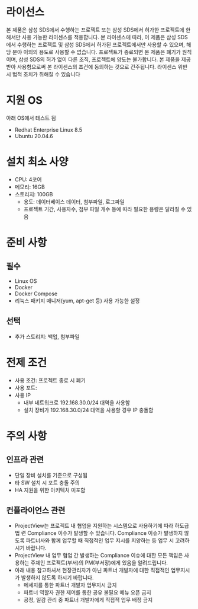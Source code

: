 # 라이선스
본 제품은 삼성 SDS에서 수행하는 프로젝트 또는 삼성 SDS에서 허가한 프로젝트에 한해서만 사용 가능한 라이센스를 적용합니다. 
본 라이센스에 따라, 이 제품은 삼성 SDS에서 수행하는 프로젝트 및 삼성 SDS에서 허가된 프로젝트에서만 사용할 수 있으며, 해당 분야 이외의 용도로 사용할 수 없습니다.
프로젝트가 종료되면 본 제품은 폐기가 원칙이며, 삼성 SDS의 허가 없이 다른 조직, 프로젝트에 양도는 불가합니다.
본 제품을 제공받아 사용함으로써 본 라이센스의 조건에 동의하는 것으로 간주됩니다.
라이센스 위반 시 법적 조치가 취해질 수 있습니다

# 지원 OS
아래 OS에서 테스트 됨
* Redhat Enterprise Linux 8.5
* Ubuntu 20.04.6

# 설치 최소 사양
* CPU: 4코어
* 메모리: 16GB
* 스토리지: 100GB
    * 용도: 데이터베이스 데이터, 첨부파일, 로그파일
    * 프로젝트 기간, 사용자수, 첨부 파일 개수 등에 따라 필요한 용량은 달라질 수 있음 

# 준비 사항
## 필수
* Linux OS
* Docker
* Docker Compose
* 리눅스 패키지 매니저(yum, apt-get 등) 사용 가능한 설정

## 선택 
* 추가 스토리지: 백업, 첨부파일

# 전제 조건
* 사용 조건: 프로젝트 종료 시 폐기
* 사용 포트: 
* 사용 IP
    * 내부 네트워크로 192.168.30.0/24 대역을 사용함
    * 설치 장비가 192.168.30.0/24 대역을 사용할 경우 IP 충돌함

# 주의 사항

## 인프라 관련
* 단일 장비 설치를 기준으로 구성됨
* 타 SW 설치 시 포트 충돌 주의
* HA 지원을 위한 아키텍처 미포함

## 컨플라이언스 관련
* ProjectView는 프로젝트 내 협업을 지원하는 시스템으로 사용하기에 따라 하도급법 련 Compliance 이슈가 발생할 수 있습니다. Compliance 이슈가 발생하지 않도록 파트너사와 함께 업무할 때 직접적인 업무 지시를 지양하는 등 업무 시 고려하시기 바랍니다.
* ProjectView 내 업무 협업 간 발생하는 Compliance 이슈에 대한 모든 책임은 사용하는 주체인 프로젝트(부서)의 PM(부서장)에게 있음을 알려드립니다.
* 아래 내용 참고하셔서 현장관리자가 아닌 파트너 개발자에 대한 직접적인 업무지시가 발생하지 않도록 하시기 바랍니다.
    * 메세지를 통한 파트너 개발자 업무지시 금지
    * 파트너 역할자 권한 제어를 통한 공유 불필요 메뉴 오픈 금지
    * 공정, 일감 관리 중 파트너 개발자에게 직접적 업무 배정 금지
